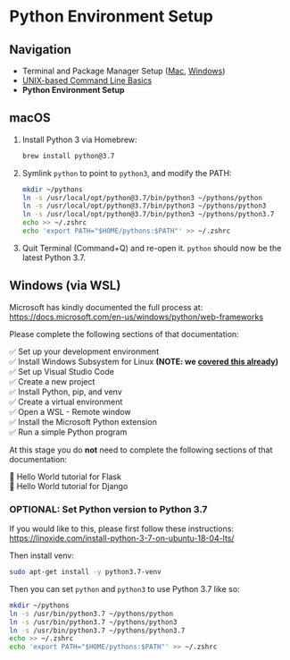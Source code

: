 # Python Environment Setup

## Navigation

- Terminal and Package Manager Setup ([Mac](01-terminal-setup-mac.md), [Windows](01-terminal-setup-win.md))
- [UNIX-based Command Line Basics](02-unix-basics.md)
- **Python Environment Setup**

## macOS

1. Install Python 3 via Homebrew:

    ```bash
    brew install python@3.7
    ```

2. Symlink `python` to point to `python3`, and modify the PATH:

    ```bash
    mkdir ~/pythons
    ln -s /usr/local/opt/python@3.7/bin/python3 ~/pythons/python
    ln -s /usr/local/opt/python@3.7/bin/python3 ~/pythons/python3
    ln -s /usr/local/opt/python@3.7/bin/python3 ~/pythons/python3.7
    echo >> ~/.zshrc
    echo 'export PATH="$HOME/pythons:$PATH"' >> ~/.zshrc
    ```

3. Quit Terminal (Command+Q) and re-open it. `python` should now be the latest Python 3.7.

## Windows (via WSL)

Microsoft has kindly documented the full process at: https://docs.microsoft.com/en-us/windows/python/web-frameworks

Please complete the following sections of that documentation:

✅ Set up your development environment  
✅ Install Windows Subsystem for Linux **(NOTE: we [covered this already](01-terminal-setup-win.md))**  
✅ Set up Visual Studio Code  
✅ Create a new project  
✅ Install Python, pip, and venv  
✅ Create a virtual environment  
✅ Open a WSL - Remote window  
✅ Install the Microsoft Python extension  
✅ Run a simple Python program  

At this stage you do **not** need to complete the following sections of that documentation:

🚫 Hello World tutorial for Flask  
🚫 Hello World tutorial for Django

### OPTIONAL: Set Python version to Python 3.7

If you would like to this, please first follow these instructions: https://linoxide.com/install-python-3-7-on-ubuntu-18-04-lts/

Then install venv:

```bash
sudo apt-get install -y python3.7-venv
```

Then you can set `python` and `python3` to use Python 3.7 like so:

```bash
mkdir ~/pythons
ln -s /usr/bin/python3.7 ~/pythons/python
ln -s /usr/bin/python3.7 ~/pythons/python3
ln -s /usr/bin/python3.7 ~/pythons/python3.7
echo >> ~/.zshrc
echo 'export PATH="$HOME/pythons:$PATH"' >> ~/.zshrc
```
